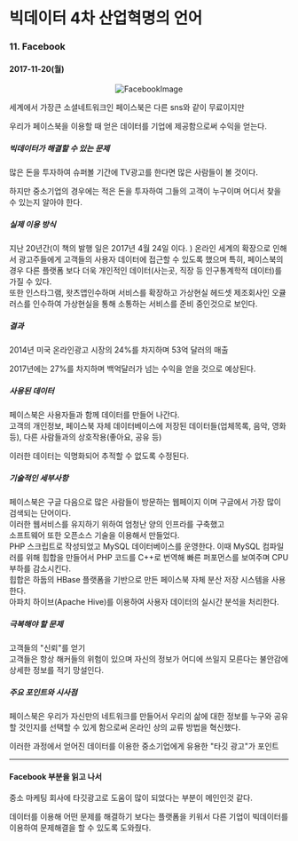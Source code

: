 # 빅데이터 4차 산업혁명의 언어 

### 11. Facebook

#### 2017-11-20(월)

<center>

![FacebookImage](https://github.com/saebuck/PLAN-DataAnalyst/blob/master/Images/11.Facebook.png?raw=true)

</center>

세계에서 가장큰 소셜네트워크인 페이스북은 다른 sns와 같이 무료이지만

우리가 페이스북을 이용할 때 얻은 데이터를 기업에 제공함으로써 수익을 얻는다.



##### 빅데이터가 해결할 수 있는 문제

많은 돈을 투자하여 슈퍼볼 기간에 TV광고를 한다면 많은 사람들이 볼 것이다.

하지만 중소기업의 경우에는 적은 돈을 투자하여 그들의 고객이 누구이며 어디서 찾을 수 있는지 알아야 한다.



##### 실제 이용 방식

지난 20년간(이 책의 발행 일은 2017년 4월 24일 이다. ) 온라인 세계의 확장으로 인해서 광고주들에게 고객들의 사용자 데이터에 접근할 수 있도록 했으며 특히, 페이스북의 경우 다른 플랫폼 보다 더욱 개인적인 데이터(사는곳, 직장 등 인구통계학적 데이터)를 가질 수 있다. <br> 또한 인스타그램, 왓츠앱인수하며 서비스를 확장하고 가상현실 헤드셋 제조회사인 오큘러스를 인수하여 가상현실을 통해 소통하는 서비스를 준비 중인것으로 보인다.



##### 결과

2014년 미국 온라인광고 시장의 24%를 차지하며 53억 달러의 매출

2017년에는 27%를 차지하며 백억달러가 넘는 수익을 얻을 것으로 예상된다.



##### 사용된 데이터

페이스북은 사용자들과 함께 데이터를 만들어 나간다. <br> 고객의 개인정보, 페이스북 자체 데이터베이스에 저장된 데이터들(업체목록, 음악, 영화 등), 다른 사람들과의 상호작용(좋아요, 공유 등)

이러한 데이터는 익명화되어 추적할 수 없도록 수정된다.



##### 기술적인 세부사항

페이스북은 구글 다음으로 많은 사람들이 방문하는 웹페이지 이며 구글에서 가장 많이 검색되는 단어이다. <br> 이러한 웹서비스를 유지하기 위하여 엄청난 양의 인프라를 구축했고 <br> 소프트웨어 또한 오픈소스 기술을 이용해서 만들었다. <br> PHP 스크립트로 작성되었고 MySQL 데이터베이스를 운영한다. 이때 MySQL 컴파일러를 위해 힙합을 만들어서 PHP 코드를 C++로 번역해 빠른 퍼포먼스를 보여주며 CPU 부하를 감소시킨다.<br> 힙합은 하둡의 HBase 플랫폼을 기반으로 만든 페이스북 자체 분산 저장 시스템을 사용한다.<br>아파치 하이브(Apache Hive)를 이용하여 사용자 데이터의 실시간 분석을 처리한다.



##### 극복해야 할 문제

고객들의 "신뢰"를 얻기<br>고객들은 항상 해커들의 위험이 있으며 자신의 정보가 어디에 쓰일지 모른다는 불안감에 상세한 정보를 적기 망설인다. 



##### 주요 포인트와 시사점

페이스북은 우리가 자신만의 네트워크를 만들어서 우리의 삶에 대한 정보를 누구와 공유할 것인지를 선택할 수 있게 함으로써 온라인 상의 교류 방법을 혁신했다.

이러한 과정에서 얻어진 데이터를 이용한 중소기업에게 유용한 "타깃 광고"가 포인트

-----

#### Facebook 부분을 읽고 나서

중소 마케팅 회사에 타깃광고로 도움이 많이 되었다는 부분이 메인인것 같다. 

데이터를 이용해 어떤 문제를 해결하기 보다는 플랫폼을 키워서 다른 기업이 빅데이터를 이용하여 문제해결을 할 수 있도록 도와줬다.